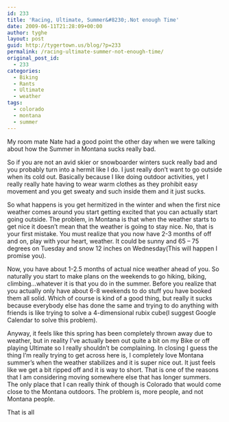 ```yaml
---
id: 233
title: 'Racing, Ultimate, Summer&#8230;.Not enough Time'
date: 2009-06-11T21:28:09+00:00
author: tyghe
layout: post
guid: http://tygertown.us/blog/?p=233
permalink: /racing-ultimate-summer-not-enough-time/
original_post_id:
  - 233
categories:
  - Biking
  - Rants
  - Ultimate
  - weather
tags:
  - colorado
  - montana
  - summer
---
```

My room mate Nate had a good point the other day when we were talking about how the Summer in Montana sucks really bad.

So if you are not an avid skier or snowboarder winters suck really bad and you probably turn into a hermit like I do. I just really don&#8217;t want to go outside when its cold out. Basically because I like doing outdoor activities, yet I really really hate having to wear warm clothes as they prohibit easy movement and you get sweaty and such inside them and it just sucks.

So what happens is you get hermitized in the winter and when the first nice weather comes around you start getting excited that you can actually start going outside. The problem, in Montana is that when the weather starts to get nice it doesn&#8217;t mean that the weather is going to stay nice. No, that is your first mistake. You must realize that you now have 2-3 months of off and on, play with your heart, weather. It could be sunny and 65 &#8211; 75 degrees on Tuesday and snow 12 inches on Wednesday(This will happen I promise you).

Now, you have about 1-2.5 months of actual nice weather ahead of you. So naturally you start to make plans on the weekends to go hiking, biking, climbing&#8230;whatever it is that you do in the summer. Before you realize that you actually only have about 6-8 weekends to do stuff you have booked them all solid. Which of course is kind of a good thing, but really it sucks because everybody else has done the same and trying to do anything with friends is like trying to solve a 4-dimensional rubix cube(I suggest Google Calendar to solve this problem).

Anyway, it feels like this spring has been completely thrown away due to weather, but in reality I&#8217;ve actually been out quite a bit on my Bike or off playing Ultimate so I really shouldn&#8217;t be complaining. In closing I guess the thing I&#8217;m really trying to get across here is, I completely love Montana summer&#8217;s when the weather stabilizes and it is super nice out. It just feels like we get a bit ripped off and it is way to short. That is one of the reasons that I am considering moving somewhere else that has longer summers. The only place that I can really think of though is Colorado that would come close to the Montana outdoors. The problem is, more people, and not Montana people.

That is all